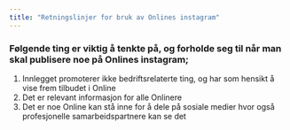 ```yaml
---
title: "Retningslinjer for bruk av Onlines instagram"
---
```


### Følgende ting er viktig å tenkte på, og forholde seg til når man skal publisere noe på Onlines instagram;

1. Innlegget promoterer ikke bedriftsrelaterte ting, og har som hensikt å vise frem tilbudet i Online  
2. Det er relevant informasjon for alle Onlinere  
2. Det er noe Online kan stå inne for å dele på sosiale medier hvor også profesjonelle samarbeidspartnere kan se det